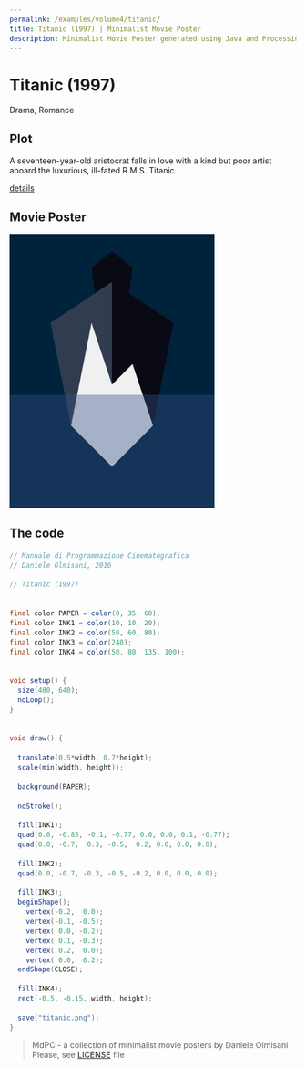 ```yaml
---
permalink: /examples/volume4/titanic/
title: Titanic (1997) | Minimalist Movie Poster
description: Minimalist Movie Poster generated using Java and Processing.
---
```


# Titanic (1997)

Drama, Romance

## Plot
A seventeen-year-old aristocrat falls in love with a kind but poor artist aboard the luxurious, ill-fated R.M.S. Titanic.

[details](https://www.imdb.com/title/tt0120338/)

## Movie Poster
<img src="titanic.png"  width="360px" title="Titanic">


## The code
```java
// Manuale di Programmazione Cinematografica
// Daniele Olmisani, 2016

// Titanic (1997)


final color PAPER = color(0, 35, 60);
final color INK1 = color(10, 10, 20);
final color INK2 = color(50, 60, 80);
final color INK3 = color(240);
final color INK4 = color(50, 80, 135, 100);


void setup() {
  size(480, 640);
  noLoop();
}


void draw() {
  
  translate(0.5*width, 0.7*height);
  scale(min(width, height));
  
  background(PAPER);
  
  noStroke();
  
  fill(INK1);
  quad(0.0, -0.85, -0.1, -0.77, 0.0, 0.0, 0.1, -0.77);
  quad(0.0, -0.7,  0.3, -0.5,  0.2, 0.0, 0.0, 0.0);
  
  fill(INK2);
  quad(0.0, -0.7, -0.3, -0.5, -0.2, 0.0, 0.0, 0.0);
  
  fill(INK3);
  beginShape();
    vertex(-0.2,  0.0);
    vertex(-0.1, -0.5);
    vertex( 0.0, -0.2);
    vertex( 0.1, -0.3);
    vertex( 0.2,  0.0);
    vertex( 0.0,  0.2);
  endShape(CLOSE);
  
  fill(INK4);
  rect(-0.5, -0.15, width, height);
  
  save("titanic.png");
}

```

> MdPC - a collection of minimalist movie posters
> by Daniele Olmisani
> Please, see [LICENSE](../../../LICENSE) file
